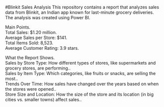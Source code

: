 #Blinkit Sales Analysis 
This repository contains a report that analyzes sales data from Blinkit, an Indian app known for last-minute grocery deliveries. The analysis was created using Power BI.<br>



Main Points.<br>
Total Sales: $1.20 million.<br>
Average Sales per Store: $141.<br>
Total Items Sold: 8,523.<br>
Average Customer Rating: 3.9 stars.<br>




What the Report Shows.<br>
Sales by Store Type: How different types of stores, like supermarkets and grocery stores, are performing..<br>
Sales by Item Type: Which categories, like fruits or snacks, are selling the most..<br>
Trends Over Time: How sales have changed over the years based on when the stores were opened..<br>
Store Size and Location: How the size of the store and its location (in big cities vs. smaller towns) affect sales..<br>


